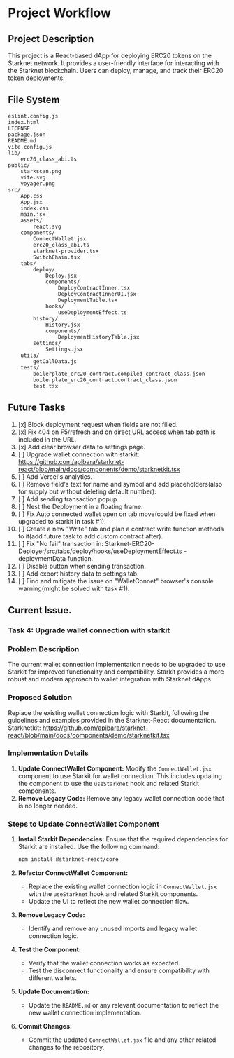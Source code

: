 # Project Workflow

## Project Description
This project is a React-based dApp for deploying ERC20 tokens on the Starknet network.
It provides a user-friendly interface for interacting with the Starknet blockchain.
Users can deploy, manage, and track their ERC20 token deployments.

## File System
```
eslint.config.js
index.html
LICENSE
package.json
README.md
vite.config.js
lib/
	erc20_class_abi.ts
public/
	starkscan.png
	vite.svg
	voyager.png
src/
	App.css
	App.jsx
	index.css
	main.jsx
	assets/
		react.svg
	components/
		ConnectWallet.jsx
		erc20_class_abi.ts
		starknet-provider.tsx
		SwitchChain.tsx
	tabs/
		deploy/
			Deploy.jsx
			components/
				DeployContractInner.tsx
				DeployContractInnerUI.jsx
				DeploymentTable.tsx
			hooks/
				useDeploymentEffect.ts
		history/
			History.jsx
			components/
				DeploymentHistoryTable.jsx
		settings/
			Settings.jsx
	utils/
		getCallData.js
	tests/
		boilerplate_erc20_contract.compiled_contract_class.json
		boilerplate_erc20_contract.contract_class.json
		test.tsx
```

## Future Tasks

1. [x] Block deployment request when fields are not filled.
2. [x] Fix 404 on F5/refresh and on direct URL access when tab path is included in the URL.
3. [x] Add clear browser data to settings page.
4. [ ] Upgrade wallet connection with starkit: https://github.com/apibara/starknet-react/blob/main/docs/components/demo/starknetkit.tsx
5. [ ] Add Vercel's analytics.
6. [ ] Remove field's text for name and symbol and add placeholders(also for supply but without deleting default number).
7. [ ] Add sending transaction popup.
8. [ ] Nest the Deployment in a floating frame.
9. [ ] Fix Auto connected wallet open on tab move(could be fixed when upgraded to starkit in task #1).
10. [ ] Create a new "Write" tab and plan a contract write function methods to it(add future task to add custom contract after).
11. [ ] Fix "No fail" transaction in: Starknet-ERC20-Deployer/src/tabs/deploy/hooks/useDeploymentEffect.ts - deploymentData function.
12. [ ] Disable button when sending transaction.
13. [ ] Add export history data to settings tab.
14. [ ] Find and mitigate the issue on "WalletConnet" browser's console warning(might be solved with task #1).

## Current Issue.

### Task 4: Upgrade wallet connection with starkit

### Problem Description

The current wallet connection implementation needs to be upgraded to use Starkit for improved functionality and compatibility. Starkit provides a more robust and modern approach to wallet integration with Starknet dApps.

### Proposed Solution

Replace the existing wallet connection logic with Starkit, following the guidelines and examples provided in the Starknet-React documentation.
Starknetkit: https://github.com/apibara/starknet-react/blob/main/docs/components/demo/starknetkit.tsx

### Implementation Details

1. **Update ConnectWallet Component:** Modify the `ConnectWallet.jsx` component to use Starkit for wallet connection. This includes updating the component to use the `useStarknet` hook and related Starkit components.
2. **Remove Legacy Code:** Remove any legacy wallet connection code that is no longer needed.

### Steps to Update ConnectWallet Component

1. **Install Starkit Dependencies:** Ensure that the required dependencies for Starkit are installed. Use the following command:
   ```bash
   npm install @starknet-react/core
   ```

2. **Refactor ConnectWallet Component:**
   - Replace the existing wallet connection logic in `ConnectWallet.jsx` with the `useStarknet` hook and related Starkit components.
   - Update the UI to reflect the new wallet connection flow.

3. **Remove Legacy Code:**
   - Identify and remove any unused imports and legacy wallet connection logic.

4. **Test the Component:**
   - Verify that the wallet connection works as expected.
   - Test the disconnect functionality and ensure compatibility with different wallets.

5. **Update Documentation:**
   - Update the `README.md` or any relevant documentation to reflect the new wallet connection implementation.

6. **Commit Changes:**
   - Commit the updated `ConnectWallet.jsx` file and any other related changes to the repository.

